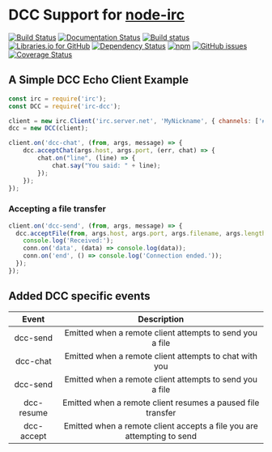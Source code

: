 # DCC Support for [node-irc](https://github.com/martynsmith/node-irc)

[![Build Status](https://travis-ci.org/tritium21/node-irc-dcc.svg?branch=master)](https://travis-ci.org/tritium21/node-irc-dcc) [![Documentation Status](http://readthedocs.org/projects/node-irc-dcc/badge/?version=latest)](http://node-irc-dcc.readthedocs.io/en/latest/?badge=latest) [![Build status](https://ci.appveyor.com/api/projects/status/5f9erkae5ga799m6?svg=true)](https://ci.appveyor.com/project/tritium21/node-irc-dcc) [![Libraries.io for GitHub](https://img.shields.io/librariesio/github/tritium21/node-irc-dcc.svg?maxAge=2592000?style=plastic)](https://libraries.io/github/tritium21/node-irc-dcc) [![Dependency Status](https://dependencyci.com/github/tritium21/node-irc-dcc/badge)](https://dependencyci.com/github/tritium21/node-irc-dcc) [![npm](https://img.shields.io/npm/v/irc-dcc.svg?maxAge=2592000?style=plastic)](https://www.npmjs.com/package/irc-dcc) [![GitHub issues](https://img.shields.io/github/issues/tritium21/node-irc-dcc.svg?maxAge=2592000?style=plastic)](https://github.com/tritium21/node-irc-dcc/issues) [![Coverage Status](https://coveralls.io/repos/github/tritium21/node-irc-dcc/badge.svg)](https://coveralls.io/github/tritium21/node-irc-dcc)

## A Simple DCC Echo Client Example

```javascript
const irc = require('irc');
const DCC = require('irc-dcc');

client = new irc.Client('irc.server.net', 'MyNickname', { channels: ['#a_channel'] })
dcc = new DCC(client);

client.on('dcc-chat', (from, args, message) => {
    dcc.acceptChat(args.host, args.port, (err, chat) => {
        chat.on("line", (line) => {
            chat.say("You said: " + line);
        });
    });
});
```
### Accepting a file transfer
```javascript
client.on('dcc-send', (from, args, message) => {
  dcc.acceptFile(from, args.host, args.port, args.filename, args.length, (err, file, conn) => {
    console.log('Received:');
    conn.on('data', (data) => console.log(data));
    conn.on('end', () => console.log('Connection ended.'));
  });
});

```
## Added DCC specific events
|   Event    |                            Description                                  |
|:----------:|:-----------------------------------------------------------------------:|
| dcc-send   | Emitted when a remote client attempts to send you a file                |
| dcc-chat   | Emitted when a remote client attempts to chat with you                  |
| dcc-send   | Emitted when a remote client attempts to send you a file                |
| dcc-resume | Emitted when a remote client resumes a paused file transfer             |
| dcc-accept | Emitted when a remote client accepts a file you are attempting to send  |
